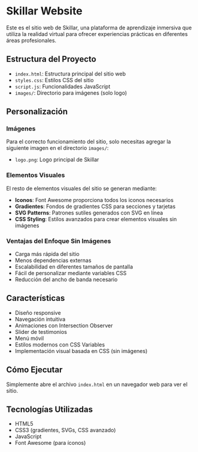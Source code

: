 # Skillar Website

Este es el sitio web de Skillar, una plataforma de aprendizaje inmersiva que utiliza la realidad virtual para ofrecer experiencias prácticas en diferentes áreas profesionales.

## Estructura del Proyecto

- `index.html`: Estructura principal del sitio web
- `styles.css`: Estilos CSS del sitio
- `script.js`: Funcionalidades JavaScript
- `images/`: Directorio para imágenes (solo logo)

## Personalización

### Imágenes

Para el correcto funcionamiento del sitio, solo necesitas agregar la siguiente imagen en el directorio `images/`:

- `logo.png`: Logo principal de Skillar

### Elementos Visuales

El resto de elementos visuales del sitio se generan mediante:

- **Iconos**: Font Awesome proporciona todos los iconos necesarios
- **Gradientes**: Fondos de gradientes CSS para secciones y tarjetas
- **SVG Patterns**: Patrones sutiles generados con SVG en línea
- **CSS Styling**: Estilos avanzados para crear elementos visuales sin imágenes

### Ventajas del Enfoque Sin Imágenes

- Carga más rápida del sitio
- Menos dependencias externas
- Escalabilidad en diferentes tamaños de pantalla
- Fácil de personalizar mediante variables CSS
- Reducción del ancho de banda necesario

## Características

- Diseño responsive
- Navegación intuitiva
- Animaciones con Intersection Observer
- Slider de testimonios
- Menú móvil
- Estilos modernos con CSS Variables
- Implementación visual basada en CSS (sin imágenes)

## Cómo Ejecutar

Simplemente abre el archivo `index.html` en un navegador web para ver el sitio.

## Tecnologías Utilizadas

- HTML5
- CSS3 (gradientes, SVGs, CSS avanzado)
- JavaScript
- Font Awesome (para íconos) 